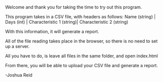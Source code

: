 Welcome and thank you for taking the time to try out this program.

This program takes in a CSV file, with headers as follows:
        Name (string) | Days (int) | Characteristic 1 (string)| Characteristic 2 (string)

With this information, it will generate a report.

All of the file reading takes place in the browser, so there is no need to set up a server.

All you have to do, is leave all files in the same folder, and open index.html

From there, you will be able to upload your CSV file and generate a report.

-Joshua Reid